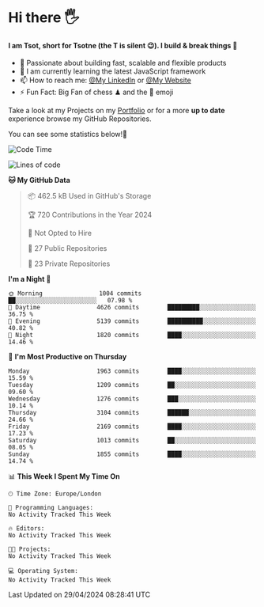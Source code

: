# Hi there :raised_hand_with_fingers_splayed:
#### I am Tsot, short for Tsotne (the T is silent :wink:). I build & break things :space_invader:
- :telescope: Passionate about building fast, scalable and flexible products
- :seedling: I am currently learning the latest JavaScript framework 
- :mailbox: How to reach me: [@My LinkedIn](https://www.linkedin.com/in/tsotne-gvadzabia/) or [@My Website](https://tsotne.co.uk/contact)
- :zap: Fun Fact: Big Fan of chess ♟ and the 👾 emoji

Take a look at my Projects on my [Portfolio](https://tsotne.co.uk/) or for a more **up to date** experience browse my GitHub Repositories.

You can see some statistics below!:space_invader:
<!--START_SECTION:waka-->
![Code Time](http://img.shields.io/badge/Code%20Time-761%20hrs%202%20mins-blue)

![Lines of code](https://img.shields.io/badge/From%20Hello%20World%20I%27ve%20Written-5.6%20million%20lines%20of%20code-blue)

**🐱 My GitHub Data** 

> 📦 462.5 kB Used in GitHub's Storage 
 > 
> 🏆 720 Contributions in the Year 2024
 > 
> 🚫 Not Opted to Hire
 > 
> 📜 27 Public Repositories 
 > 
> 🔑 23 Private Repositories 
 > 
**I'm a Night 🦉** 

```text
🌞 Morning                1004 commits        ██░░░░░░░░░░░░░░░░░░░░░░░   07.98 % 
🌆 Daytime                4626 commits        █████████░░░░░░░░░░░░░░░░   36.75 % 
🌃 Evening                5139 commits        ██████████░░░░░░░░░░░░░░░   40.82 % 
🌙 Night                  1820 commits        ████░░░░░░░░░░░░░░░░░░░░░   14.46 % 
```
📅 **I'm Most Productive on Thursday** 

```text
Monday                   1963 commits        ████░░░░░░░░░░░░░░░░░░░░░   15.59 % 
Tuesday                  1209 commits        ██░░░░░░░░░░░░░░░░░░░░░░░   09.60 % 
Wednesday                1276 commits        ███░░░░░░░░░░░░░░░░░░░░░░   10.14 % 
Thursday                 3104 commits        ██████░░░░░░░░░░░░░░░░░░░   24.66 % 
Friday                   2169 commits        ████░░░░░░░░░░░░░░░░░░░░░   17.23 % 
Saturday                 1013 commits        ██░░░░░░░░░░░░░░░░░░░░░░░   08.05 % 
Sunday                   1855 commits        ████░░░░░░░░░░░░░░░░░░░░░   14.74 % 
```


📊 **This Week I Spent My Time On** 

```text
🕑︎ Time Zone: Europe/London

💬 Programming Languages: 
No Activity Tracked This Week

🔥 Editors: 
No Activity Tracked This Week

🐱‍💻 Projects: 
No Activity Tracked This Week

💻 Operating System: 
No Activity Tracked This Week
```


 Last Updated on 29/04/2024 08:28:41 UTC
<!--END_SECTION:waka-->
